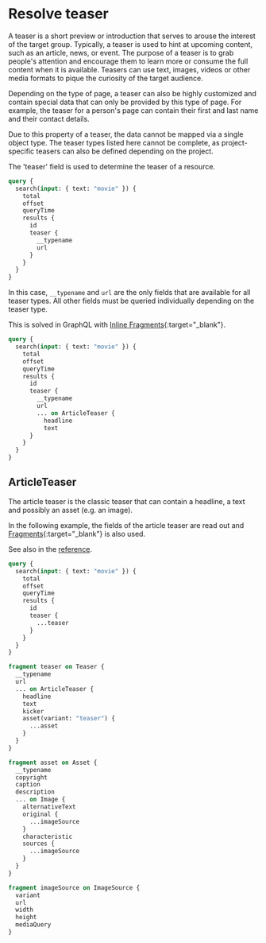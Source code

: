 # Resolve teaser

A teaser is a short preview or introduction that serves to arouse the interest of the target group. Typically, a teaser is used to hint at upcoming content, such as an article, news, or event. The purpose of a teaser is to grab people's attention and encourage them to learn more or consume the full content when it is available. Teasers can use text, images, videos or other media formats to pique the curiosity of the target audience.

Depending on the type of page, a teaser can also be highly customized and contain special data that can only be provided by this type of page. For example, the teaser for a person's page can contain their first and last name and their contact details.

Due to this property of a teaser, the data cannot be mapped via a single object type. The teaser types listed here cannot be complete, as project-specific teasers can also be defined depending on the project.

The 'teaser' field is used to determine the teaser of a resource.

```graphql
query {
  search(input: { text: "movie" }) {
    total
    offset
    queryTime
    results {
      id
      teaser {
        __typename
        url
      }
    }
  }
}
```

In this case, `__typename` and `url` are the only fields that are available for all teaser types. All other fields must be queried individually depending on the teaser type.

This is solved in GraphQL with [Inline Fragments](https://graphql.org/learn/queries/#inline-fragments){:target="\_blank"}.

```graphql
query {
  search(input: { text: "movie" }) {
    total
    offset
    queryTime
    results {
      id
      teaser {
        __typename
        url
        ... on ArticleTeaser {
          headline
          text
      }
    }
  }
}
```

## ArticleTeaser

The article teaser is the classic teaser that can contain a headline, a text and possibly an asset (e.g. an image).

In the following example, the fields of the article teaser are read out and [Fragments](https://graphql.org/learn/queries/#fragments){:target="\_blank"} is also used.

See also in the [reference](../reference.md#articleteaser).

```graphql
query {
  search(input: { text: "movie" }) {
    total
    offset
    queryTime
    results {
      id
      teaser {
        ...teaser
      }
    }
  }
}

fragment teaser on Teaser {
  __typename
  url
  ... on ArticleTeaser {
    headline
    text
    kicker
    asset(variant: "teaser") {
      ...asset
    }
  }
}

fragment asset on Asset {
  __typename
  copyright
  caption
  description
  ... on Image {
    alternativeText
    original {
      ...imageSource
    }
    characteristic
    sources {
      ...imageSource
    }
  }
}

fragment imageSource on ImageSource {
  variant
  url
  width
  height
  mediaQuery
}
```
